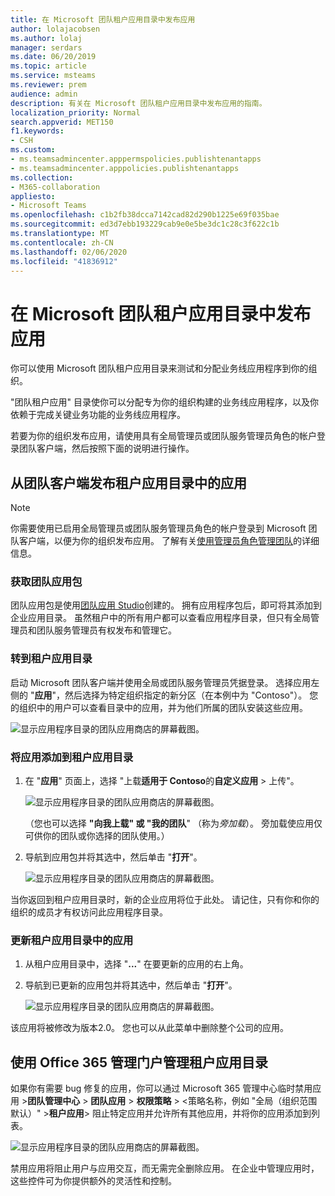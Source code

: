 ```yaml
---
title: 在 Microsoft 团队租户应用目录中发布应用
author: lolajacobsen
ms.author: lolaj
manager: serdars
ms.date: 06/20/2019
ms.topic: article
ms.service: msteams
ms.reviewer: prem
audience: admin
description: 有关在 Microsoft 团队租户应用目录中发布应用的指南。
localization_priority: Normal
search.appverid: MET150
f1.keywords:
- CSH
ms.custom:
- ms.teamsadmincenter.apppermspolicies.publishtenantapps
- ms.teamsadmincenter.apppolicies.publishtenantapps
ms.collection:
- M365-collaboration
appliesto:
- Microsoft Teams
ms.openlocfilehash: c1b2fb38dcca7142cad82d290b1225e69f035bae
ms.sourcegitcommit: ed3d7ebb193229cab9e0e5be3dc1c28c3f622c1b
ms.translationtype: MT
ms.contentlocale: zh-CN
ms.lasthandoff: 02/06/2020
ms.locfileid: "41836912"
---
```

<a name="publish-apps-in-the-microsoft-teams-tenant-apps-catalog"></a>在 Microsoft 团队租户应用目录中发布应用
=======================================================

你可以使用 Microsoft 团队租户应用目录来测试和分配业务线应用程序到你的组织。

"团队租户应用" 目录使你可以分配专为你的组织构建的业务线应用程序，以及你依赖于完成关键业务功能的业务线应用程序。

若要为你的组织发布应用，请使用具有全局管理员或团队服务管理员角色的帐户登录团队客户端，然后按照下面的说明进行操作。

## <a name="publish-an-app-in-the-tenant-apps-catalog-from-the-teams-client"></a>从团队客户端发布租户应用目录中的应用

> [!NOTE]
> 你需要使用已启用全局管理员或团队服务管理员角色的帐户登录到 Microsoft 团队客户端，以便为你的组织发布应用。 了解有关[使用管理员角色管理团队](https://docs.microsoft.com/MicrosoftTeams/using-admin-roles)的详细信息。

### <a name="get-a-teams-app-package"></a>获取团队应用包

团队应用包是使用[团队应用 Studio](https://docs.microsoft.com/microsoftteams/platform/get-started/get-started-app-studio)创建的。 拥有应用程序包后，即可将其添加到企业应用目录。 虽然租户中的所有用户都可以查看应用程序目录，但只有全局管理员和团队服务管理员有权发布和管理它。

### <a name="go-to-the-tenant-apps-catalog"></a>转到租户应用目录

启动 Microsoft 团队客户端并使用全局或团队服务管理员凭据登录。 选择应用左侧的 "**应用**"，然后选择为特定组织指定的新分区（在本例中为 "Contoso"）。 您的组织中的用户可以查看目录中的应用，并为他们所属的团队安装这些应用。

![显示应用程序目录的团队应用商店的屏幕截图。](media/private-app-store-teams-image01.png)

### <a name="add-an-app-to-the-tenant-apps-catalog"></a>将应用添加到租户应用目录

1. 在 "**应用**" 页面上，选择 "上载**适用于 Contoso**的**自定义应用** > 上传"。

    ![显示应用程序目录的团队应用商店的屏幕截图。](media/private-app-store-teams-image02.png)

    （您也可以选择 **"向我上载" 或 "我的团队**" （称为*旁加载*）。 旁加载使应用仅可供你的团队或你选择的团队使用。）

2. 导航到应用包并将其选中，然后单击 "**打开**"。

    ![显示应用程序目录的团队应用商店的屏幕截图。](media/private-app-store-teams-image03.png)

当你返回到租户应用目录时，新的企业应用将位于此处。 请记住，只有你和你的组织的成员才有权访问此应用程序目录。

### <a name="update-an-app-in-the-tenant-apps-catalog"></a>更新租户应用目录中的应用

1. 从租户应用目录中，选择 "**...**" 在要更新的应用的右上角。

2. 导航到已更新的应用包并将其选中，然后单击 "**打开**"。

    ![显示应用程序目录的团队应用商店的屏幕截图。](media/private-app-store-teams-image04.png)

该应用将被修改为版本2.0。 您也可以从此菜单中删除整个公司的应用。

## <a name="use-the-office-365-admin-portal-to-manage-the-tenant-apps-catalog"></a>使用 Office 365 管理门户管理租户应用目录

如果你有需要 bug 修复的应用，你可以通过 Microsoft 365 管理中心临时禁用应用 >**团队管理中心** > **团队应用** > **权限策略** > <策略名称，例如 "全局（组织范围默认）" >**租户应用**> 阻止特定应用并允许所有其他应用，并将你的应用添加到列表。

![显示应用程序目录的团队应用商店的屏幕截图。](media/private-app-store-teams-image05.png)

禁用应用将阻止用户与应用交互，而无需完全删除应用。 在企业中管理应用时，这些控件可为你提供额外的灵活性和控制。
